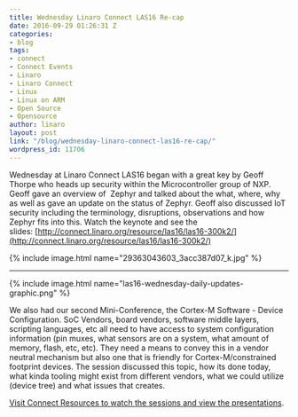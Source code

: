 ```yaml
---
title: Wednesday Linaro Connect LAS16 Re-cap
date: 2016-09-29 01:26:31 Z
categories:
- blog
tags:
- connect
- Connect Events
- Linaro
- Linaro Connect
- Linux
- Linux on ARM
- Open Source
- Opensource
author: linaro
layout: post
link: "/blog/wednesday-linaro-connect-las16-re-cap/"
wordpress_id: 11706
---
```


Wednesday at Linaro Connect LAS16 began with a great key by Geoff Thorpe who heads up security within the Microcontroller group of NXP. Geoff gave an overview of  Zephyr and talked about the what, where, why as well as gave an update on the status of Zephyr. Geoff also discussed IoT security including the terminology, disruptions, observations and how Zephyr fits into this. Watch the keynote and see the slides: [http://connect.linaro.org/resource/las16/las16-300k2/](http://connect.linaro.org/resource/las16/las16-300k2/)

{% include image.html name="29363043603_3acc387d07_k.jpg" %}

* * *

{% include image.html name="las16-wednesday-daily-updates-graphic.png" %}


We also had our second Mini-Conference, the Cortex-M Software - Device Configuration. SoC Vendors, board vendors, software middle layers, scripting languages, etc all need to have access to system configuration information (pin muxes, what sensors are on a system, what amount of memory, flash, etc, etc). They need a means to convey this in a vendor neutral mechanism but also one that is friendly for Cortex-M/constrained footprint devices. The session discussed this topic, how its done today, what kinda tooling might exist from different vendors, what we could utilize (device tree) and what issues that creates.


[Visit Connect Resources to watch the sessions and view the presentations](http://connect.linaro.org/las16/resources/#wednesday).

